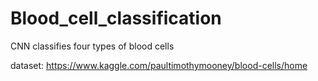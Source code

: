 # Blood_cell_classification
CNN classifies four types of blood cells

dataset: https://www.kaggle.com/paultimothymooney/blood-cells/home
